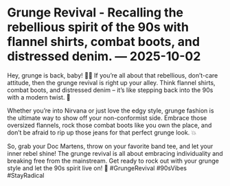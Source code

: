 # Grunge Revival - Recalling the rebellious spirit of the 90s with flannel shirts, combat boots, and distressed denim. — 2025-10-02

Hey, grunge is back, baby! 🤘🏼 If you’re all about that rebellious, don’t-care attitude, then the grunge revival is right up your alley. Think flannel shirts, combat boots, and distressed denim – it’s like stepping back into the 90s with a modern twist. 🌟

Whether you’re into Nirvana or just love the edgy style, grunge fashion is the ultimate way to show off your non-conformist side. Embrace those oversized flannels, rock those combat boots like you own the place, and don’t be afraid to rip up those jeans for that perfect grunge look. 💥

So, grab your Doc Martens, throw on your favorite band tee, and let your inner rebel shine! The grunge revival is all about embracing individuality and breaking free from the mainstream. Get ready to rock out with your grunge style and let the 90s spirit live on! 💫 #GrungeRevival #90sVibes #StayRadical